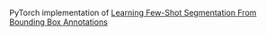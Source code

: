 PyTorch implementation of [Learning Few-Shot Segmentation From Bounding Box Annotations](https://openaccess.thecvf.com/content/WACV2023/html/Han_Learning_Few-Shot_Segmentation_From_Bounding_Box_Annotations_WACV_2023_paper.html)